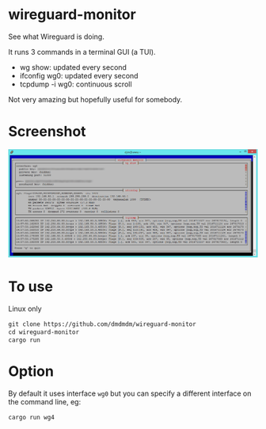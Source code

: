 # wireguard-monitor
See what Wireguard is doing.

It runs 3 commands in a terminal GUI (a TUI).
- wg show: updated every second
- ifconfig wg0: updated every second
- tcpdump -i wg0: continuous scroll

Not very amazing but hopefully useful for somebody.

# Screenshot
![Screenshot](wireguard-monitor.png)

# To use
Linux only

    git clone https://github.com/dmdmdm/wireguard-monitor
    cd wireguard-monitor
    cargo run

# Option
By default it uses interface `wg0` but you can specify a different interface on the command line, eg:

    cargo run wg4
